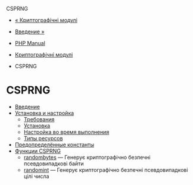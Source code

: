 CSPRNG

-   [« Криптографічні модулі](refs.crypto.html)
    
-   [Введение »](intro.csprng.html)
    
-   [PHP Manual](index.html)
    
-   [Криптографічні модулі](refs.crypto.html)
    
-   CSPRNG
    

# CSPRNG

-   [Введение](intro.csprng.html)
-   [Установка и настройка](csprng.setup.html)
    -   [Требования](csprng.requirements.html)
    -   [Установка](csprng.installation.html)
    -   [Настройка во время выполнения](csprng.configuration.html)
    -   [Типы ресурсов](csprng.resources.html)
-   [Предопределённые константы](csprng.constants.html)
-   [Функции CSPRNG](ref.csprng.html)
    -   [randombytes](function.random-bytes.html) — Генерує криптографічно безпечні псевдовипадкові байти
    -   [randomint](function.random-int.html) — Генерує криптографічно безпечні псевдовипадкові цілі числа